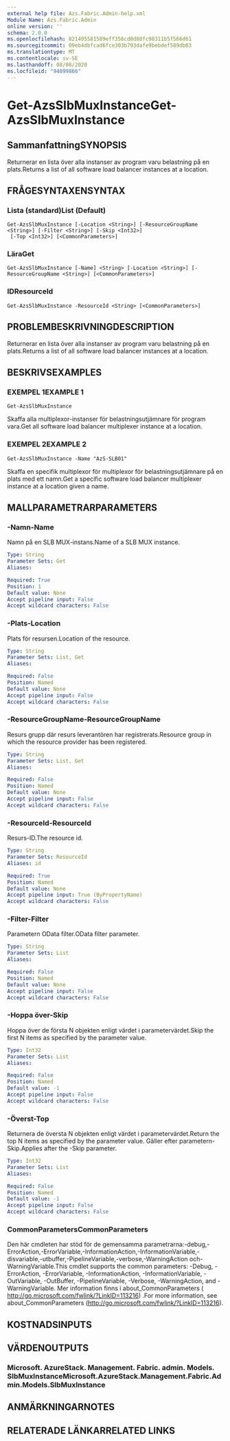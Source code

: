 ```yaml
---
external help file: Azs.Fabric.Admin-help.xml
Module Name: Azs.Fabric.Admin
online version: ''
schema: 2.0.0
ms.openlocfilehash: 821495581589eff356cd0d88fc98311b5f566d61
ms.sourcegitcommit: 09eb4dbfcad6fce303b793dafe9bebdef589db03
ms.translationtype: MT
ms.contentlocale: sv-SE
ms.lasthandoff: 08/08/2020
ms.locfileid: "94099866"
---
```

# <span data-ttu-id="96669-101">Get-AzsSlbMuxInstance</span><span class="sxs-lookup"><span data-stu-id="96669-101">Get-AzsSlbMuxInstance</span></span>

## <span data-ttu-id="96669-102">Sammanfattning</span><span class="sxs-lookup"><span data-stu-id="96669-102">SYNOPSIS</span></span>
<span data-ttu-id="96669-103">Returnerar en lista över alla instanser av program varu belastning på en plats.</span><span class="sxs-lookup"><span data-stu-id="96669-103">Returns a list of all software load balancer instances at a location.</span></span>

## <span data-ttu-id="96669-104">FRÅGESYNTAXEN</span><span class="sxs-lookup"><span data-stu-id="96669-104">SYNTAX</span></span>

### <span data-ttu-id="96669-105">Lista (standard)</span><span class="sxs-lookup"><span data-stu-id="96669-105">List (Default)</span></span>
```
Get-AzsSlbMuxInstance [-Location <String>] [-ResourceGroupName <String>] [-Filter <String>] [-Skip <Int32>]
 [-Top <Int32>] [<CommonParameters>]
```

### <span data-ttu-id="96669-106">Lära</span><span class="sxs-lookup"><span data-stu-id="96669-106">Get</span></span>
```
Get-AzsSlbMuxInstance [-Name] <String> [-Location <String>] [-ResourceGroupName <String>] [<CommonParameters>]
```

### <span data-ttu-id="96669-107">ID</span><span class="sxs-lookup"><span data-stu-id="96669-107">ResourceId</span></span>
```
Get-AzsSlbMuxInstance -ResourceId <String> [<CommonParameters>]
```

## <span data-ttu-id="96669-108">PROBLEMBESKRIVNING</span><span class="sxs-lookup"><span data-stu-id="96669-108">DESCRIPTION</span></span>
<span data-ttu-id="96669-109">Returnerar en lista över alla instanser av program varu belastning på en plats.</span><span class="sxs-lookup"><span data-stu-id="96669-109">Returns a list of all software load balancer instances at a location.</span></span>

## <span data-ttu-id="96669-110">BESKRIVS</span><span class="sxs-lookup"><span data-stu-id="96669-110">EXAMPLES</span></span>

### <span data-ttu-id="96669-111">EXEMPEL 1</span><span class="sxs-lookup"><span data-stu-id="96669-111">EXAMPLE 1</span></span>
```
Get-AzsSlbMuxInstance
```

<span data-ttu-id="96669-112">Skaffa alla multiplexor-instanser för belastningsutjämnare för program vara.</span><span class="sxs-lookup"><span data-stu-id="96669-112">Get all software load balancer multiplexer instance at a location.</span></span>

### <span data-ttu-id="96669-113">EXEMPEL 2</span><span class="sxs-lookup"><span data-stu-id="96669-113">EXAMPLE 2</span></span>
```
Get-AzsSlbMuxInstance -Name "AzS-SLB01"
```

<span data-ttu-id="96669-114">Skaffa en specifik multiplexor för multiplexor för belastningsutjämnare på en plats med ett namn.</span><span class="sxs-lookup"><span data-stu-id="96669-114">Get a specific software load balancer multiplexer instance at a location given a name.</span></span>

## <span data-ttu-id="96669-115">MALLPARAMETRAR</span><span class="sxs-lookup"><span data-stu-id="96669-115">PARAMETERS</span></span>

### <span data-ttu-id="96669-116">-Namn</span><span class="sxs-lookup"><span data-stu-id="96669-116">-Name</span></span>
<span data-ttu-id="96669-117">Namn på en SLB MUX-instans.</span><span class="sxs-lookup"><span data-stu-id="96669-117">Name of a SLB MUX instance.</span></span>

```yaml
Type: String
Parameter Sets: Get
Aliases:

Required: True
Position: 1
Default value: None
Accept pipeline input: False
Accept wildcard characters: False
```

### <span data-ttu-id="96669-118">-Plats</span><span class="sxs-lookup"><span data-stu-id="96669-118">-Location</span></span>
<span data-ttu-id="96669-119">Plats för resursen.</span><span class="sxs-lookup"><span data-stu-id="96669-119">Location of the resource.</span></span>

```yaml
Type: String
Parameter Sets: List, Get
Aliases:

Required: False
Position: Named
Default value: None
Accept pipeline input: False
Accept wildcard characters: False
```

### <span data-ttu-id="96669-120">-ResourceGroupName</span><span class="sxs-lookup"><span data-stu-id="96669-120">-ResourceGroupName</span></span>
<span data-ttu-id="96669-121">Resurs grupp där resurs leverantören har registrerats.</span><span class="sxs-lookup"><span data-stu-id="96669-121">Resource group in which the resource provider has been registered.</span></span>

```yaml
Type: String
Parameter Sets: List, Get
Aliases:

Required: False
Position: Named
Default value: None
Accept pipeline input: False
Accept wildcard characters: False
```

### <span data-ttu-id="96669-122">-ResourceId</span><span class="sxs-lookup"><span data-stu-id="96669-122">-ResourceId</span></span>
<span data-ttu-id="96669-123">Resurs-ID.</span><span class="sxs-lookup"><span data-stu-id="96669-123">The resource id.</span></span>

```yaml
Type: String
Parameter Sets: ResourceId
Aliases: id

Required: True
Position: Named
Default value: None
Accept pipeline input: True (ByPropertyName)
Accept wildcard characters: False
```

### <span data-ttu-id="96669-124">-Filter</span><span class="sxs-lookup"><span data-stu-id="96669-124">-Filter</span></span>
<span data-ttu-id="96669-125">Parametern OData filter.</span><span class="sxs-lookup"><span data-stu-id="96669-125">OData filter parameter.</span></span>

```yaml
Type: String
Parameter Sets: List
Aliases:

Required: False
Position: Named
Default value: None
Accept pipeline input: False
Accept wildcard characters: False
```

### <span data-ttu-id="96669-126">-Hoppa över</span><span class="sxs-lookup"><span data-stu-id="96669-126">-Skip</span></span>
<span data-ttu-id="96669-127">Hoppa över de första N objekten enligt värdet i parametervärdet.</span><span class="sxs-lookup"><span data-stu-id="96669-127">Skip the first N items as specified by the parameter value.</span></span>

```yaml
Type: Int32
Parameter Sets: List
Aliases:

Required: False
Position: Named
Default value: -1
Accept pipeline input: False
Accept wildcard characters: False
```

### <span data-ttu-id="96669-128">-Överst</span><span class="sxs-lookup"><span data-stu-id="96669-128">-Top</span></span>
<span data-ttu-id="96669-129">Returnera de översta N objekten enligt värdet i parametervärdet.</span><span class="sxs-lookup"><span data-stu-id="96669-129">Return the top N items as specified by the parameter value.</span></span>
<span data-ttu-id="96669-130">Gäller efter parametern-Skip.</span><span class="sxs-lookup"><span data-stu-id="96669-130">Applies after the -Skip parameter.</span></span>

```yaml
Type: Int32
Parameter Sets: List
Aliases:

Required: False
Position: Named
Default value: -1
Accept pipeline input: False
Accept wildcard characters: False
```

### <span data-ttu-id="96669-131">CommonParameters</span><span class="sxs-lookup"><span data-stu-id="96669-131">CommonParameters</span></span>
<span data-ttu-id="96669-132">Den här cmdleten har stöd för de gemensamma parametrarna:-debug,-ErrorAction,-ErrorVariable,-InformationAction,-InformationVariable,-disvariable,-utbuffer,-PipelineVariable,-verbose,-WarningAction och-WarningVariable.</span><span class="sxs-lookup"><span data-stu-id="96669-132">This cmdlet supports the common parameters: -Debug, -ErrorAction, -ErrorVariable, -InformationAction, -InformationVariable, -OutVariable, -OutBuffer, -PipelineVariable, -Verbose, -WarningAction, and -WarningVariable.</span></span> <span data-ttu-id="96669-133">Mer information finns i about_CommonParameters ( http://go.microsoft.com/fwlink/?LinkID=113216) .</span><span class="sxs-lookup"><span data-stu-id="96669-133">For more information, see about_CommonParameters (http://go.microsoft.com/fwlink/?LinkID=113216).</span></span>

## <span data-ttu-id="96669-134">KOSTNADS</span><span class="sxs-lookup"><span data-stu-id="96669-134">INPUTS</span></span>

## <span data-ttu-id="96669-135">VÄRDEN</span><span class="sxs-lookup"><span data-stu-id="96669-135">OUTPUTS</span></span>

### <span data-ttu-id="96669-136">Microsoft. AzureStack. Management. Fabric. admin. Models. SlbMuxInstance</span><span class="sxs-lookup"><span data-stu-id="96669-136">Microsoft.AzureStack.Management.Fabric.Admin.Models.SlbMuxInstance</span></span>

## <span data-ttu-id="96669-137">ANMÄRKNINGAR</span><span class="sxs-lookup"><span data-stu-id="96669-137">NOTES</span></span>

## <span data-ttu-id="96669-138">RELATERADE LÄNKAR</span><span class="sxs-lookup"><span data-stu-id="96669-138">RELATED LINKS</span></span>

